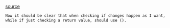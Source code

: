 [source](https://medium.com/swlh/differences-between-expect-and-expect-in-rspec-ae5b5b62886)

```html
Now it should be clear that when checking if changes happen as I want, you should use {} or do end block(they are the same),
while if just checking a return value, should use ().
```
